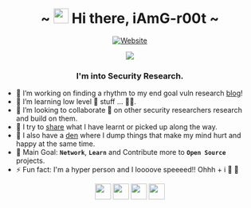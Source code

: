 <h1 align="center">~ <img src="https://raw.githubusercontent.com/MartinHeinz/MartinHeinz/master/wave.gif" width="30px" height="30px"> Hi there, iAmG-r00t ~</h1>

<p align="center">
  <a href="https://th3-gr00t.tk/" alt="Site"><img alt="Website" src="https://img.shields.io/website?down_color=orange&down_message=OFFLINE&label=th3-gr00t.tk&style=for-the-badge&up_color=green&up_message=ONLINE&url=https%3A%2F%2Fth3-gr00t.tk%2F"></a>
</p>
<p align="center">
<a href="https://twitter.com/th3_gr00t/" alt="twitter"><img src="https://img.shields.io/badge/follow-%40th3_gr00t-1DA1F2?logo=twitter&style=for-the-badge" /></a>
<!--<a href="https://twitter.com/th3_gr00t/" alt="twitter"><img src="https://img.shields.io/twitter/follow/th3_gr00t?color=1DA1F2&logo=twitter&style=for-the-badge" /></a>-->
</p>

<h3 align="center">I'm into Security Research.</h3>

- 🔭 I’m working on finding a rhythm to my end goal vuln research [blog]!
- 🌱 I’m learning low level 🧰 stuff ... 👨‍💻.
- 👯 I’m looking to collaborate 🤝 on other security researchers research and build on them.
- 👋 I try to [share][blog] what I have learnt or picked up along the way.
- 🧠 I also have a [den][wiki] where I dump things that make my mind hurt and happy at the same time.
- 🥅 Main Goal: **`Network`**, **`Learn`** and Contribute more to **`Open Source`** projects.
- ⚡ Fun fact: I'm a hyper person and I loooove speeeed!! Ohhh + i 🥰 🐶

<p align="center">
<a href="https://th3-gr00t.tk/" alt="Site"><img height="32" width="32" src="https://cdn.jsdelivr.net/npm/simple-icons@v3/icons/googlechrome.svg" /></a>
<a href="https://twitter.com/th3_gr00t/" alt="twitter"><img height="32" width="32" src="https://cdn.jsdelivr.net/npm/simple-icons@v3/icons/twitter.svg" /></a>
<a href="https://www.linkedin.com/in/peter-numi-b14b71145/" alt="linkedin"><img height="32" width="32" src="https://cdn.jsdelivr.net/npm/simple-icons@v3/icons/linkedin.svg" /></a>
<a href="https://blog.th3-gr00t.tk/" alt="blog"><img height="32" width="32" src="https://cdn.jsdelivr.net/npm/simple-icons@v3/icons/blogger.svg" /></a>
</p>

[website]: https://th33-gr00t.tk/
[twitter]: https://twitter.com/th3_gr00t/
[linkedin]: https://www.linkedin.com/in/peter-numi-b14b71145/
[blog]: https://blog.th3-gr00t.tk/
[wiki]: https://wiki.th3-gr00t.tk/
